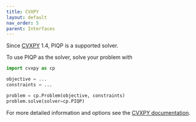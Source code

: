 ```yaml
---
title: CVXPY
layout: default
nav_order: 5
parent: Interfaces
---
```


Since [CVXPY](https://www.cvxpy.org/) 1.4, PIQP is a supported solver.

To use PIQP as the solver, solve your problem with

```python
import cvxpy as cp

objective = ...
constraints = ...

problem = cp.Problem(objective, constraints)
problem.solve(solver=cp.PIQP)
```

For more detailed information and options see the [CVXPY documentation](https://www.cvxpy.org/tutorial/solvers/index.html).